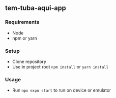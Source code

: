 ## tem-tuba-aqui-app
### Requirements
- Node
- npm or yarn
### Setup
- Clone repository
- Use in project root `npm install` or `yarn install`
### Usage
- Run `npx expo start` to run on device or emulator
